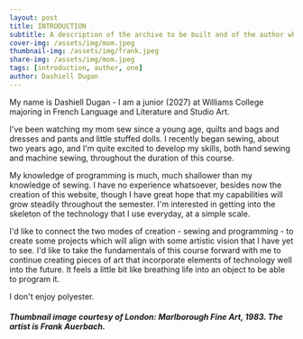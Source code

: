 ```yaml
---
layout: post
title: INTRODUCTION
subtitle: A description of the archive to be built and of the author who is building it
cover-img: /assets/img/mom.jpeg
thumbnail-img: /assets/img/frank.jpeg
share-img: /assets/img/mom.jpeg
tags: [introduction, author, one]
author: Dashiell Dugan
---
```


My name is Dashiell Dugan - I am a junior (2027) at Williams College majoring in French Language and Literature and Studio Art. 

I've been watching my mom sew since a young age, quilts and bags and dresses and pants and little stuffed dolls. I recently began sewing, about two years ago, and I'm quite excited to develop my skills, both hand sewing and machine sewing, throughout the duration of this course. 

My knowledge of programming is much, much shallower than my knowledge of sewing. I have no experience whatsoever, besides now the creation of this website, though I have great hope that my capabilities will grow steadily throughout the semester. I'm interested in getting into the skeleton of the technology that I use everyday, at a simple scale.

I'd like to connect the two modes of creation - sewing and programming - to create some projects which will align with some artistic vision that I have yet to see. I'd like to take the fundamentals of this course forward with me to continue creating pieces of art that incorporate elements of technology well into the future. It feels a little bit like breathing life into an object to be able to program it.

I don't enjoy polyester.

##### Thumbnail image courtesy of London: Marlborough Fine Art, 1983. The artist is Frank Auerbach.
